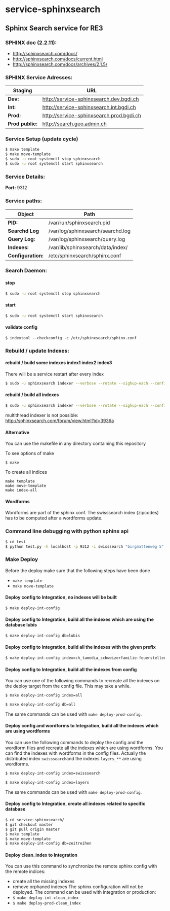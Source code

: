 service-sphinxsearch
====================

Sphinx Search service for RE3
---------------------------------------------------

### SPHINX doc (2.2.11):

- http://sphinxsearch.com/docs/
- http://sphinxsearch.com/docs/current.html
- http://sphinxsearch.com/docs/archives/2.1.5/

### SPHINX Service Adresses:

Staging          | URL
-----------------|------------------------------------------|
**Dev:**         | http://service-sphinxsearch.dev.bgdi.ch  |
**Int:**         | http://service-sphinxsearch.int.bgdi.ch  |
**Prod:**        | http://service-sphinxsearch.prod.bgdi.ch |
**Prod public:** | http://search.geo.admin.ch               |

### Service Setup (update cycle)

```bash
$ make template
$ make move-template
$ sudo -u root systemctl stop sphinxsearch
$ sudo -u root systemctl start sphinxsearch
```

### Service Details:

**Port:**           9312

### Service paths:

Object            | Path
------------------|-----------------------------------|
**PID:**          | /var/run/sphinxsearch.pid         |
**Searchd Log**   | /var/log/sphinxsearch/searchd.log |
**Query Log:**    | /var/log/sphinxsearch/query.log   |
**Indexes:**      | /var/lib/sphinxsearch/data/index/ |
**Configuration:**| /etc/sphinxsearch/sphinx.conf     |

### Search Daemon:

#### stop

```bash
$ sudo -u root systemctl stop sphinxsearch
```

#### start

```bash
$ sudo -u root systemctl start sphinxsearch
```

#### validate config

```
$ indextool --checkconfig -c /etc/sphinxsearch/sphinx.conf
```

### Rebuild / update Indexes:
#### rebuild / build some indexes index1 index2 index3
There will be a service restart after every index

```bash
$ sudo -u sphinxsearch indexer --verbose --rotate --sighup-each --config /etc/sphinxsearch/sphinx.conf index1 index2 index3
```

#### rebuild / build all indexes

```bash
$ sudo -u sphinxsearch indexer --verbose --rotate --sighup-each --config /etc/sphinxsearch/sphinx.conf --all
```
multithread indexer is not possible: http://sphinxsearch.com/forum/view.html?id=3936a

#### Alternative

You can use the makefile in any directory containing this repository

To see options of make

```
$ make
```

To create all indices

```
make template
make move-template
make index-all
```

#### Wordforms

Wordforms are part of the sphinx conf.
The swisssearch index (zipcodes) has to be computed after a wordforms update.

### Command line debugging with python sphinx api

```bash
$ cd test
$ python test.py -h localhost -p 9312 -i swisssearch "birgmattenweg 5"
```

### Make Deploy

Before the deploy make sure that the following steps have been done
* ```make template```
* ```make move-template```

#### Deploy config to Integration, no indexes will be built

```bash
$ make deploy-int-config
```

#### Deploy config to Integration, build all the indexes which are using the database lubis

```bash
$ make deploy-int-config db=lubis
```

#### Deploy config to Integration, build all the indexes with the given prefix

```bash
$ make deploy-int-config index=ch_tamedia_schweizerfamilie-feuerstellen
```

#### Deploy config to Integration, build all the indexes from config

You can use one of the following commands to recreate all the indexes on the deploy target from the config file. This may take a while.

```bash
$ make deploy-int-config index=all
```

```bash
$ make deploy-int-config db=all
```

The same commands can be used with ```make deploy-prod-config```.

#### Deploy config and wordforms to Integration, build all the indexes which are using wordforms

You can use the following commands to deploy the config and the wordform files and recreate all the indexes which are using wordforms. You can find the indexes with wordforms in the config files. Actually the distributed index ``swisssearch``and the indexes ``layers_**`` are using wordforms.

```bash
$ make deploy-int-config index=swisssearch
```

```bash
$ make deploy-int-config index=layers
```

The same commands can be used with ```make deploy-prod-config```.

#### Deploy config to Integration, create all indexes related to specific database

```bash
$ cd service-sphinxsearch/
$ git checkout master
$ git pull origin master
$ make template
$ make move-template
$ make deploy-int-config db=zeitreihen
```

#### Deploy **clean_index** to Integration

You can use this command to synchronize the remote sphinx config with the remote indices:
* create all the missing indexes
* remove orphaned indexes
The sphinx configuration will not be deployed. The command can be used with integration or production: 
* ``$ make deploy-int-clean_index``
* ``$ make deploy-prod-clean_index``
